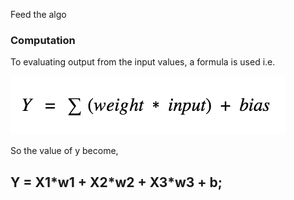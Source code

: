Feed the algo

### Computation

To evaluating output from the input values, a formula is used i.e.

![Formula](Image/Formula.png)

So the value of y become,
## Y = X1\*w1 + X2\*w2 + X3\*w3 + b;
